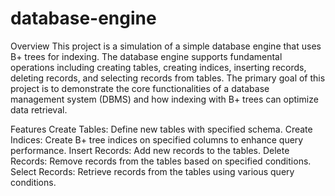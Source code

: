 # database-engine
Overview
This project is a simulation of a simple database engine that uses B+ trees for indexing. The database engine supports fundamental operations including creating tables, creating indices, inserting records, deleting records, and selecting records from tables. The primary goal of this project is to demonstrate the core functionalities of a database management system (DBMS) and how indexing with B+ trees can optimize data retrieval.

Features
Create Tables: Define new tables with specified schema.
Create Indices: Create B+ tree indices on specified columns to enhance query performance.
Insert Records: Add new records to the tables.
Delete Records: Remove records from the tables based on specified conditions.
Select Records: Retrieve records from the tables using various query conditions.
